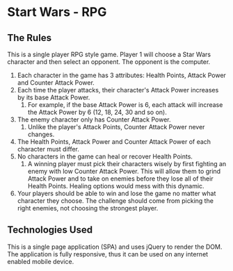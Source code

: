# Start Wars - RPG

## The Rules

This is a single player RPG style game. Player 1 will choose a Star Wars character and then select an opponent. The opponent is the computer.

1. Each character in the game has 3 attributes: Health Points, Attack Power and Counter Attack Power.
1. Each time the player attacks, their character's Attack Power increases by its base Attack Power. 
    1. For example, if the base Attack Power is 6, each attack will increase the Attack Power by 6 (12, 18, 24, 30 and so on).
1. The enemy character only has Counter Attack Power.
    1. Unlike the player's Attack Points, Counter Attack Power never changes.
1. The Health Points, Attack Power and Counter Attack Power of each character must differ.
1. No characters in the game can heal or recover Health Points.
    1. A winning player must pick their characters wisely by first fighting an enemy with low Counter Attack Power. This will allow them to grind Attack Power and to take on enemies before they lose all of their Health Points. Healing options would mess with this dynamic.
1. Your players should be able to win and lose the game no matter what character they choose. The challenge should come from picking the right enemies, not choosing the strongest player.

## Technologies Used

This is a single page application (SPA) and uses jQuery to render the DOM.  The application is fully responsive, thus it can be used on any internet enabled mobile device.